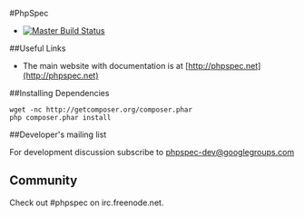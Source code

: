 #PhpSpec

- [![Master Build Status](https://secure.travis-ci.org/phpspec/phpspec.png?branch=master)](http://travis-ci.org/phpspec/phpspec)

##Useful Links

- The main website with documentation is at [http://phpspec.net](http://phpspec.net)

##Installing Dependencies

    wget -nc http://getcomposer.org/composer.phar
    php composer.phar install

##Developer's mailing list

For development discussion subscribe to phpspec-dev@googlegroups.com

## Community

Check out #phpspec on irc.freenode.net.